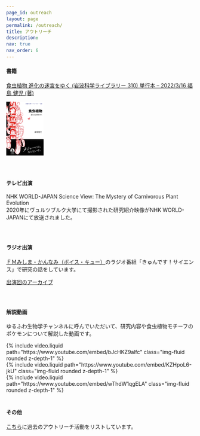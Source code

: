 ```yaml
---
page_id: outreach
layout: page
permalink: /outreach/
title: アウトリーチ
description: 
nav: true
nav_order: 6
---
```


#### 書籍

[食虫植物 進化の迷宮をゆく (岩波科学ライブラリー 310) 単行本 – 2022/3/16 福島 健児 (著)](https://www.amazon.co.jp/dp/4000297104)

<a href="https://www.amazon.co.jp/dp/4000297104">
    <img src="/assets/img/book_covers/fukushima2022.jpg" alt="食虫植物：進化の迷宮をゆく" width="100"/>
</a>

<div style="margin-top: 60px;"></div>

#### テレビ出演

NHK WORLD-JAPAN Science View: The Mystery of Carnivorous Plant Evolution  
2020年にヴュルツブルク大学にて撮影された研究紹介映像がNHK WORLD-JAPANにて放送されました。

<div style="margin-top: 60px;"></div>

#### ラジオ出演

[ＦＭみしま・かんなみ（ボイス・キュー）](https://777fm.com/)のラジオ番組「きゅんです！サイエンス」で研究の話をしています。

[出演回のアーカイブ](https://www.youtube.com/@Iden-chan/search?query=%E7%A6%8F%E5%B3%B6%E5%81%A5%E5%85%90)

<div style="margin-top: 60px;"></div>

#### 解説動画
ゆるふわ生物学チャンネルに呼んでいただいて、研究内容や食虫植物モチーフのポケモンについて解説した動画です。

<div class="row mt-3">
    <div class="col-sm mt-3 mt-md-0">
        {% include video.liquid path="https://www.youtube.com/embed/bJcHKZ9alfc" class="img-fluid rounded z-depth-1" %}
    </div>
    <div class="col-sm mt-3 mt-md-0">
        {% include video.liquid path="https://www.youtube.com/embed/KZHpoL6-jkU" class="img-fluid rounded z-depth-1" %}
    </div>
    <div class="col-sm mt-3 mt-md-0">
        {% include video.liquid path="https://www.youtube.com/embed/wThdW1qgELA" class="img-fluid rounded z-depth-1" %}
    </div>
</div>

<div style="margin-top: 40px;"></div>

#### その他
[こちら](https://researchmap.jp/kenji_fukushima/social_contribution)に過去のアウトリーチ活動をリストしています。